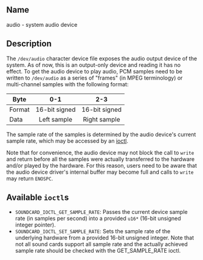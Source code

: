 ## Name

audio - system audio device

## Description

The `/dev/audio` character device file exposes the audio output device of the system. As of now, this is an output-only device and reading it has no effect. To get the audio device to play audio, PCM samples need to be written to `/dev/audio` as a series of "frames" (in MPEG terminology) or multi-channel samples with the following format:

| Byte | 0-1 | 2-3 |
|--|:--:|:--:|
| Format | 16-bit signed | 16-bit signed |
| Data | Left sample | Right sample |

The sample rate of the samples is determined by the audio device's current sample rate, which may be accessed by an [ioctl](../man2/ioctl.md).

Note that for convenience, the audio device may not block the call to `write` and return before all the samples were actually transferred to the hardware and/or played by the hardware. For this reason, users need to be aware that the audio device driver's internal buffer may become full and calls to `write` may return `ENOSPC`.

## Available `ioctl`s

* `SOUNDCARD_IOCTL_GET_SAMPLE_RATE`: Passes the current device sample rate (in samples per second) into a provided `u16*` (16-bit unsigned integer pointer).
* `SOUNDCARD_IOCTL_SET_SAMPLE_RATE`: Sets the sample rate of the underlying hardware from a provided 16-bit unsigned integer. Note that not all sound cards support all sample rate and the actually achieved sample rate should be checked with the GET_SAMPLE_RATE ioctl.
